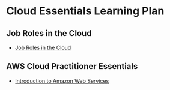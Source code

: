 # Cloud Essentials Learning Plan
## Job Roles in the Cloud
- [Job Roles in the Cloud](job_roles.md)

## AWS Cloud Practitioner Essentials
- [Introduction to Amazon Web Services](cloud-practitioner-essentials/introduction.md)
